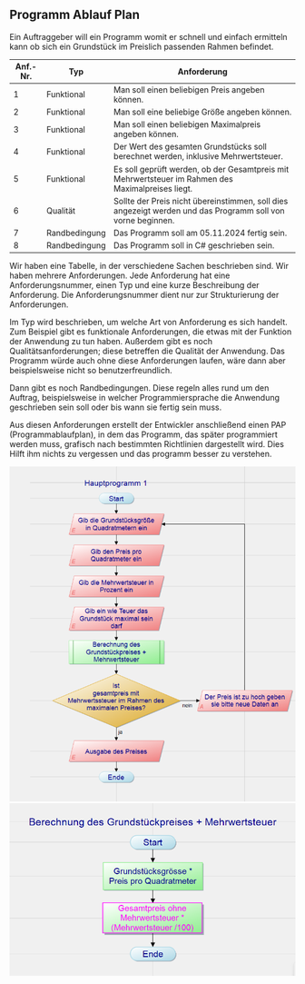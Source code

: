 ## Programm Ablauf Plan

Ein Auftraggeber will ein Programm womit er schnell und einfach ermitteln kann ob sich ein Grundstück im Preislich passenden Rahmen befindet.

| Anf.-Nr. | Typ           | Anforderung                                                                         |
|----------|---------------|-------------------------------------------------------------------------------------|
| 1        | Funktional    | Man soll einen beliebigen Preis angeben können.                                     |
| 2        | Funktional    | Man soll eine beliebige Größe angeben können.                                       |
| 3        | Funktional    | Man soll einen beliebigen Maximalpreis angeben können.                              |
| 4        | Funktional    | Der Wert des gesamten Grundstücks soll berechnet werden, inklusive Mehrwertsteuer.  |
| 5        | Funktional    | Es soll geprüft werden, ob der Gesamtpreis mit Mehrwertsteuer im Rahmen des Maximalpreises liegt. |
| 6        | Qualität      | Sollte der Preis nicht übereinstimmen, soll dies angezeigt werden und das Programm soll von vorne beginnen. |
| 7        | Randbedingung | Das Programm soll am 05.11.2024 fertig sein.                                        |
| 8        | Randbedingung | Das Programm soll in C# geschrieben sein.                                           |


Wir haben eine Tabelle, in der verschiedene Sachen beschrieben sind. Wir haben mehrere Anforderungen. Jede Anforderung hat eine Anforderungsnummer, einen Typ und eine kurze Beschreibung der Anforderung. Die Anforderungsnummer dient nur zur Strukturierung der Anforderungen.

Im Typ wird beschrieben, um welche Art von Anforderung es sich handelt. Zum Beispiel gibt es funktionale Anforderungen, die etwas mit der Funktion der Anwendung zu tun haben. Außerdem gibt es noch Qualitätsanforderungen; diese betreffen die Qualität der Anwendung. Das Programm würde auch ohne diese Anforderungen laufen, wäre dann aber beispielsweise nicht so benutzerfreundlich.

Dann gibt es noch Randbedingungen. Diese regeln alles rund um den Auftrag, beispielsweise in welcher Programmiersprache die Anwendung geschrieben sein soll oder bis wann sie fertig sein muss.

Aus diesen Anforderungen erstellt der Entwickler anschließend einen PAP (Programmablaufplan), in dem das Programm, das später programmiert werden muss, grafisch nach bestimmten Richtlinien dargestellt wird.
Dies Hilft ihm nichts zu vergessen und das programm besser zu verstehen.

![PAP](Screenshot_2024-11-06_184858.png)
![PAP](Screenshot_2024-11-06_184907.png)

